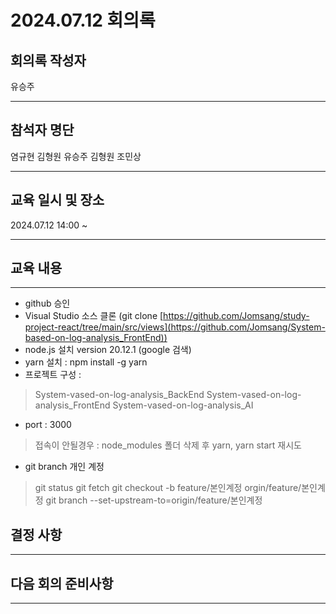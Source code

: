 

# 2024.07.12 회의록
## 회의록 작성자
유승주
***
## 참석자 명단
염규현
김형원
유승주
김형원
조민상
***
## 교육 일시 및 장소
2024.07.12 14:00 ~



***
## 교육 내용
***

 - github 승인
 - Visual Studio 소스 클론 (git clone [https://github.com/Jomsang/study-project-react/tree/main/src/views](https://github.com/Jomsang/System-based-on-log-analysis_FrontEnd))
 - node.js 설치 version 20.12.1 (google 검색)
 - yarn 설치 : npm install -g yarn
 - 프로젝트 구성 :
  > System-vased-on-log-analysis_BackEnd
  > System-vased-on-log-analysis_FrontEnd
  > System-vased-on-log-analysis_AI
 - port : 3000
  > 접속이 안될경우 : node_modules 폴더 삭제 후 yarn, yarn start 재시도
 - git branch 개인 계정
  > git status
> git fetch
  > git checkout -b feature/본인계정 orgin/feature/본인계정
  > git branch --set-upstream-to=origin/feature/본인계정
## 결정 사항



***
## 다음 회의 준비사항



***
